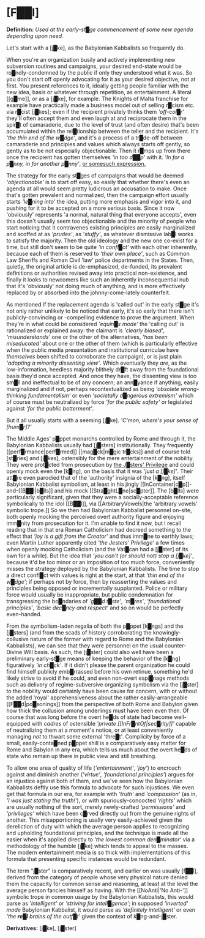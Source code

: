 # **[F██l]**


**Definition:** *Used at the early-st█ge commencement of some new agenda depending upon need.*

Let's start with a [j█ke], as the Babylonian Kabbalists so frequently do.

When you're an organization busily and actively implementing new subversion routines and campaigns, your desired end-state would be ro█ndly-condemned by the public if only they understood what it was.  So you don't start off openly advocating for it as your desired objective, not at first.  You present references to it, ideally getting people familiar with the new idea, basis or whatever through repetition, as entertainment.  A literal [[g█me]], or as a [j█ke], for example.  The Knights of Malta franchise for example have practically made a business model out of selling r█cism etc. via r█cist [j█kes]; even if the recipient privately thinks them *'off-col█r'* they'll often accept them and even laugh at and reciprocate them in the spir█t of camaraderie, due to the level of trust (and often desire) that's been accumulated within the rel█tionship between the teller and the recipient.  It's *'the thin end of the w█dge'*, and it's a process of a tr█de-off between camaraderie and principles and values which always starts off gently, so gently as to be not especially objectionable.  Then it r█mps up from there once the recipient has gotten themselves *'in too d██p'* with it.  *'In for a p█nny, in for another p█nny'*, [or somesuch expression.](https://en.wiktionary.org/wiki/in_for_a_penny,_in_for_a_pound)

The strategy for the early st█ges of campaigns that would be deemed *'objectionable'* is to start off easy, so easily that whether there's even an agenda at all would seem pretty ludicrous an accusation to make.  Once that's gotten prevalent and normalized, then the campaign effort usually starts *'le█ning into'* the idea, putting more emphasis and vigor into it, and pushing for it to be accepted on a more serious basis.  Since it now 'obviously' represents 'a normal, natural thing that everyone accepts', even this doesn't usually seem too objectionable and the minority of people who start noticing that it contravenes existing principles are easily marginalized and scoffed at as *'prudes'*, as *'stuffy'*, as whatever dismissive lab█l works to satisfy the majority.  Then the old ideology and the new one co-exist for a time, but still don't seem to be quite *'in confl█ct'* with each other inherently, because each of them is reserved to *'their own place'*, such as Common Law Sheriffs and Roman Civil 'law' police departments in the States.  Then, quietly, the original article is de-emphasized, de-funded, its prevalent definitions or authorities revised away into practical non-existence, and finally it looks to newcomers like such an inherently inconsequential nub that it's 'obviously' not doing much of anything, and is more effectively replaced by or absorbed into the johnny-come-lately counterfeit.

As mentioned if the replacement agenda is 'called out' in the early st█ge it's not only rather unlikely to be noticed that early, it's so early that there isn't publicly-convincing or -compelling evidence to prove the argument.  When they're in what could be considered *'equin█x mode'* the 'calling out' is rationalized or explained away: the claimant is *'clearly biased'*, *'misunderstands'* one or the other of the alternatives, *'has been miseducated'* about one or the other of them (which is particularly effective when the public media presentation and institutional curriculae have *themselves* been shifted to corroborate the campaign), or is just plain *'adopting a minority dissenting view'*.  Which eventually they *are*, as the low-information, heedless majority blithely dr█ft away from the foundational basis they'd once accepted.  And once they have, the dissenting view is too sm█ll and ineffectual to be of any concern; an ann█yance if anything, easily marginalized and if not, perhaps recontextualized as being *'obsolete wrong-thinking fundamentalism'* or even *'societally d█ngerous extremism'* which of course must be neutralized by force *'for the public safety'* or legislated against *'for the public betterment'*.

But it all usually starts with a seeming [j█ke].  *'C'mon, where's your sense of [hum█r]?'*

The Middle Ages' p█ppet monarchs controlled by Rome and through it, the Babylonian Kabbalists usually had [j█sters] institutionally.  They frequently [[perf█rmance|perf█rmed]] [[mag█ck|m█gic tr█cks]] and of course told [st█ries] and [j█kes], ostensibly for the mere entertainment of the nobility.  They were prot█cted from prosecution by [the J█sters' Privilege](https://en.wikipedia.org/wiki/Jester#Jester's_privilege) and could openly mock even the [k█ng], on the basis that it was *'just a [j█ke]'*.  Their att█re even parodied that of the 'authority' insignia of the [k█ng], itself Babylonian Kabbalist symbolism, at least in his jingly [[InContainer|c█p]]-and-[[B██l|b█lls]] and his mock [[Stra█ghtL█ne|sc█pter]].  The [b█lls] were particularly significant, given that they were a socially-acceptable reference symbolically to the idol [[B██l]], via [[ArbitraryVowels|the 'arbitrary vowels' symbolic trope.]] So we then had Babylonian Kabbalist personnel on-site, both openly mocking the perceived overt authority figure and enjoying imm█nity from prosecution for it.  I'm unable to find it now, but I recall reading that in that era Roman Catholicism had decreed something to the effect that *'joy is a gift from the Creator'* and thus imm█ne to earthly laws; even Martin Luther apparently cited *'the Jesters' Privilege'* a few times when openly mocking Catholicism (and the Vat█can had a [j█ster] of its own for a while).  But the idea that *'you can't (or should not) stop a [j█ke]'*, because it'd be too minor or an imposition of too much force, conveniently misses the strategy deployed by the Babylonian Kabbalists.  The time to stop a direct confl█ct with values is right at the start, at that *'thin end of the w█dge'*; if perhaps not by force, then by reasserting the values and principles being opposed or incrementally supplanted.  Police or military force would usually be inappropriate, but public condemnation for transgressing the bo█ndaries of *'g██d t█ste'*, *'m█res'*, *'foundational principles'*, *'basic dec█ncy and respect'* and so on would be perfectly even-handed.

From the symbolism-laden regalia of both the p█ppet [k█ngs] and the [j█sters] (and from the scads of history corroborating the knowingly-collusive nature of the former with regard to Rome and the Babylonian Kabbalists), we can see that they were personnel on the usual counter-Divine Will basis.  As such, the [j█ster] could also well have been a preliminary early-st█ge means of keeping the behavior of the [k█ng] figuratively *'in ch█ck'*.  If it didn't please the parent organization he could find himself publicly emb█rrassed before his own retinue, something he'd likely strive to avoid if he could, and even non-overt espi█nage methods such as delivery of regime-subversive organizing symbolism via the [j█ster] to the nobility would certainly have been cause for concern, with or without the added 'royal' apprehensiveness about the rather easily-arrangeable [[F██d|po█sonings]] from the perspective of both Rome and Babylon given how thick the collusion among underlings must have been even then.  Of course that was long before the overt he█ds of state had become well-equipped with *cadres* of ostensible *'private [[InFr█ntOf|sec█rity]]'* capable of neutralizing them at a moment's notice, or at least conveniently managing *not* to thwart some external 'thre█t'.  Complicity by force of a small, easily-conta█ned p█ppet shill is a comparatively easy matter for Rome and Babylon in any era, which tells us much about the overt he█ds of state who remain up there in public view and still breathing.

To allow one area of quality of life (*'entertainment'*, *'joy'*) to encroach against and diminish another (*'virtue'*, *'foundational principles'*) argues for an injustice against both of them, and we've seen how the Babylonian Kabbalists deftly use this formula to advocate for such injustices.  We even get that formula in our era, for example with *'truth'* and *'compassion'* (as in, *'I was just stating the truth!'*), or with spuriously-concocted *'rights'* which are usually nothing of the sort, merely newly-crafted *'permissions'* and *'privileges'* which have been c█rved directly out from the genuine rights of another.  This misapportioning is usally very easily-achieved given the dereliction of duty with which the average person applies to recognizing and upholding foundational principles, and the technique is made all the easier when it's applied directly to *'the lowest common den█minator'* via a methodology of the humble [j█ke] which tends to appeal to the masses.  The modern entertainment media is so thick with implementations of this formula that presenting specific instances would be redundant.

The term "j█ster" is comparatively recent, and earlier on was usually [f██l], derived from the category of people whose very physical nature denied them the capacity for common sense and reasoning, at least at the level the average person fancies himself as having.  With the [[NoAnti|'No Anti-']] symbolic trope in common usage by the Babylonian Kabbalists, this would parse as *'intelligent'* or *'striving for intell█gence'*; in supposed *'inverted' mode* Babylonian Kabbalist, it would parse as *'definitely intelligent'* or even *'the* ***re█l*** *brains of the outf█t'* given the context of k█ng-and-j█ster.

**Derivatives:** [j█ke], [j█ster]